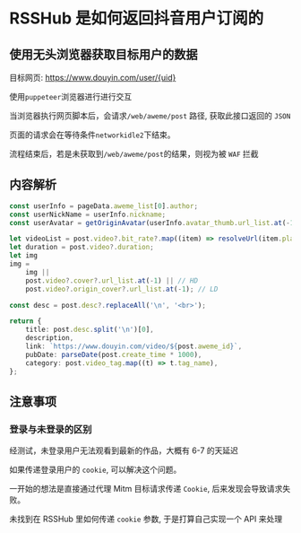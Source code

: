 # RSSHub 是如何返回抖音用户订阅的

## 使用无头浏览器获取目标用户的数据

目标网页: <https://www.douyin.com/user/{uid}>

使用`puppeteer`浏览器进行进行交互

当浏览器执行网页脚本后，会请求`/web/aweme/post` 路径, 获取此接口返回的 `JSON`

页面的请求会在等待条件`networkidle2`下结束。

流程结束后，若是未获取到`/web/aweme/post`的结果，则视为被 `WAF` 拦截

## 内容解析

```ts
const userInfo = pageData.aweme_list[0].author;
const userNickName = userInfo.nickname;
const userAvatar = getOriginAvatar(userInfo.avatar_thumb.url_list.at(-1));

let videoList = post.video?.bit_rate?.map((item) => resolveUrl(item.play_addr.url_list.at(-1)));
let duration = post.video?.duration;
let img
img =
    img ||
    post.video?.cover?.url_list.at(-1) || // HD
    post.video?.origin_cover?.url_list.at(-1); // LD

const desc = post.desc?.replaceAll('\n', '<br>');    

return {
    title: post.desc.split('\n')[0],
    description,
    link: `https://www.douyin.com/video/${post.aweme_id}`,
    pubDate: parseDate(post.create_time * 1000),
    category: post.video_tag.map((t) => t.tag_name),
};
```

## 注意事项

### 登录与未登录的区别

经测试，未登录用户无法观看到最新的作品，大概有 6-7 的天延迟

如果传递登录用户的 `cookie`, 可以解决这个问题。

一开始的想法是直接通过代理 Mitm 目标请求传递 `Cookie`, 后来发现会导致请求失败。

未找到在 RSSHub 里如何传递 `cookie` 参数, 于是打算自己实现一个 API 来处理
